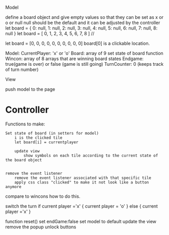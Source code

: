 Model

define a board object and give empty values so that they can be set as x or o or null
null should be the default and it can be adjusted by the controller
    let board = {
    0: null,
    1: null,
    2: null,
    3: null,
    4: null,
    5: null,
    6: null,
    7: null,
    8: null
}
let board = [
    0, 1, 2,
    3, 4, 5,
    6, 7, 8
] //


let board = [0, 0, 0, 0, 0, 0, 0, 0, 0, 0]
board[0] is a clickable location.

Model:
CurrentPlayer: 'x' or 'o'
Board: array of 9
    set state of board function
Wincon: array of 8 arrays that are winning board states
Endgame: true(game is over) or false (game is still going)
TurnCounter: 0 (keeps track of turn number)




View

push model to the page




# Controller

Functions to make:

    Set state of board (in setters for model)
        i is the clicked tile
        let board[i] = currentplayer

        update view
            show symbols on each tile according to the current state of the board object


    remove the event listener
        remove the event listener associated with that specific tile
        apply css class "clicked" to make it not look like a button anymore

compare to wincons
    how to do this.

switch the turn
    if current player ='x' {
        current player = 'o'
    } else {
        current player ='x'
    }

function reset()
    set endGame:false
    set model to default
    update the view
    remove the popup
    unlock buttons